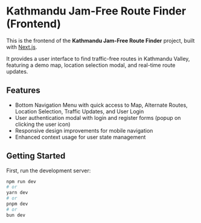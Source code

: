 # Kathmandu Jam-Free Route Finder (Frontend)

This is the frontend of the **Kathmandu Jam-Free Route Finder** project, built with [Next.js](https://nextjs.org).

It provides a user interface to find traffic-free routes in Kathmandu Valley, featuring a demo map, location selection modal, and real-time route updates.

## Features

- Bottom Navigation Menu with quick access to Map, Alternate Routes, Location Selection, Traffic Updates, and User Login
- User authentication modal with login and register forms (popup on clicking the user icon)
- Responsive design improvements for mobile navigation
- Enhanced context usage for user state management

## Getting Started

First, run the development server:

```bash
npm run dev
# or
yarn dev
# or
pnpm dev
# or
bun dev
```
